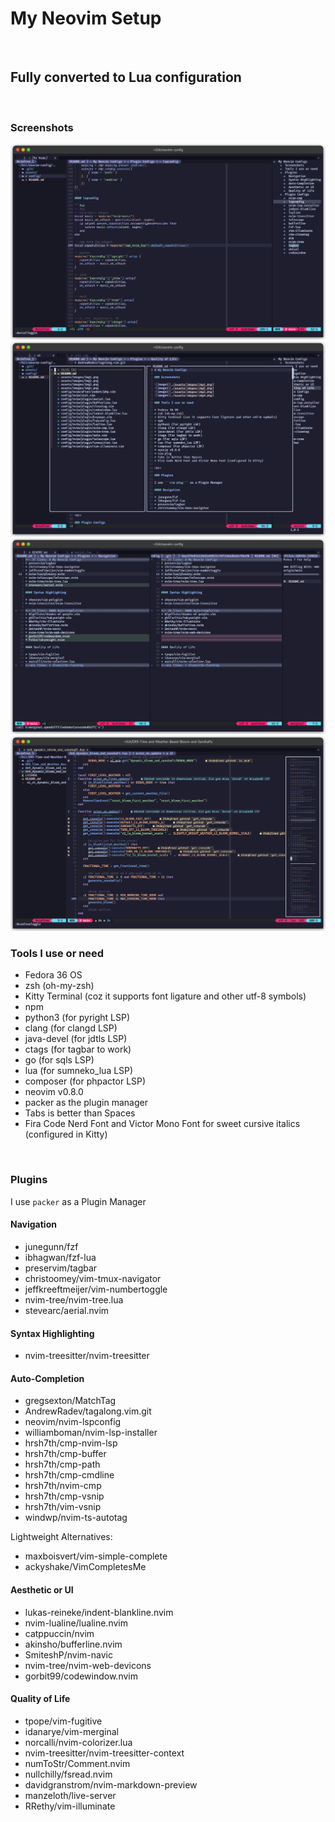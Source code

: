 # My Neovim Setup

<br>

## Fully converted to Lua configuration

<br>

### Screenshots

![image1](./assets/images/img1.png)
![image2](./assets/images/img2.png)
![image3](./assets/images/img3.png)
![image4](./assets/images/img4.png)

### Tools I use or need

* Fedora 36 OS
* zsh (oh-my-zsh)
* Kitty Terminal (coz it supports font ligature and other utf-8 symbols)
* npm
* python3 (for pyright LSP)
* clang (for clangd LSP)
* java-devel (for jdtls LSP)
* ctags (for tagbar to work)
* go (for sqls LSP)
* lua (for sumneko_lua LSP)
* composer (for phpactor LSP)
* neovim v0.8.0
* packer as the plugin manager
* Tabs is better than Spaces
* Fira Code Nerd Font and Victor Mono Font for sweet cursive italics (configured in Kitty)

<br>

### Plugins

I use ```packer``` as a Plugin Manager

#### Navigation

* junegunn/fzf
* ibhagwan/fzf-lua
* preservim/tagbar
* christoomey/vim-tmux-navigator
* jeffkreeftmeijer/vim-numbertoggle
* nvim-tree/nvim-tree.lua
* stevearc/aerial.nvim

#### Syntax Highlighting

* nvim-treesitter/nvim-treesitter

#### Auto-Completion

* gregsexton/MatchTag
* AndrewRadev/tagalong.vim.git
* neovim/nvim-lspconfig
* williamboman/nvim-lsp-installer
* hrsh7th/cmp-nvim-lsp
* hrsh7th/cmp-buffer
* hrsh7th/cmp-path
* hrsh7th/cmp-cmdline
* hrsh7th/nvim-cmp
* hrsh7th/cmp-vsnip
* hrsh7th/vim-vsnip
* windwp/nvim-ts-autotag

Lightweight Alternatives:

* maxboisvert/vim-simple-complete
* ackyshake/VimCompletesMe

#### Aesthetic or UI

* lukas-reineke/indent-blankline.nvim
* nvim-lualine/lualine.nvim
* catppuccin/nvim
* akinsho/bufferline.nvim
* SmiteshP/nvim-navic
* nvim-tree/nvim-web-devicons
* gorbit99/codewindow.nvim

#### Quality of Life

* tpope/vim-fugitive
* idanarye/vim-merginal
* norcalli/nvim-colorizer.lua
* nvim-treesitter/nvim-treesitter-context
* numToStr/Comment.nvim
* nullchilly/fsread.nvim
* davidgranstrom/nvim-markdown-preview
* manzeloth/live-server
* RRethy/vim-illuminate

<br>

